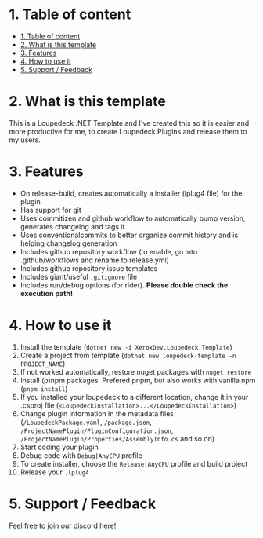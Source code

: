 # 1. Table of content
- [1. Table of content](#1-table-of-content)
- [2. What is this template](#2-what-is-this-template)
- [3. Features](#3-features)
- [4. How to use it](#4-how-to-use-it)
- [5. Support / Feedback](#5-support--feedback)

# 2. What is this template
This is a Loupedeck .NET Template and I've created this so it is easier and more productive for me, to create Loupedeck Plugins and release them to my users.

# 3. Features
- On release-build, creates automatically a installer (lplug4 file) for the plugin
- Has support for git
- Uses commitizen and github workflow to automatically bump version, generates changelog and tags it
- Uses conventionalcommits to better organize commit history and is helping changelog generation
- Includes github repository workflow (to enable, go into .github/workflows and rename to release.yml)
- Includes github repository issue templates
- Includes giant/useful `.gitignore` file
- Includes run/debug options (for rider). **Please double check the execution path!**

# 4. How to use it
1. Install the template (``dotnet new -i XeroxDev.Loupedeck.Template``)
2. Create a project from template (``dotnet new loupedeck-template -n PROJECT_NAME``)
3. If not worked automatically, restore nuget packages with ``nuget restore``
4. Install (p)npm packages. Prefered pnpm, but also works with vanilla npm (``pnpm install``)
5. If you installed your loupedeck to a different location, change it in your .csproj file (``<LoupedeckInstallation>...</LoupedeckInstallation>``)
6. Change plugin information in the metadata files (``/LoupedeckPackage.yaml``, ``/package.json``, ``/ProjectNamePlugin/PluginConfiguration.json``, ``/ProjectNamePlugin/Properties/AssemblyInfo.cs`` and so on)
7. Start coding your plugin
8. Debug code with ``Debug|AnyCPU`` profile
9. To create installer, choose the ``Release|AnyCPU`` profile and build project
10. Release your ``.lplug4``


# 5. Support / Feedback
Feel free to join our discord [here](https://s.tswi.me/discord)!
